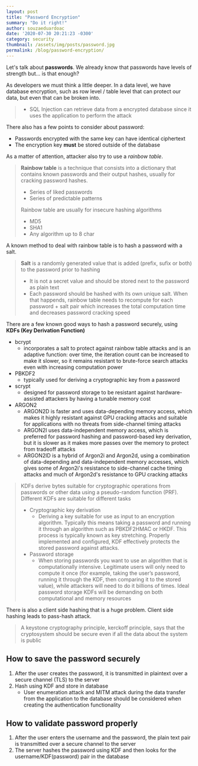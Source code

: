 ```yaml
---
layout: post
title: "Password Encryption"
summary: "Do it right!"
author: souzaeduardoac
date: '2020-07-30 20:21:23 -0300'
category: security
thumbnail: /assets/img/posts/password.jpg
permalink: /blog/password-encryption/
---
```


Let's talk about **passwords**. 
We already know that passwords have levels of strength but... is that enough?

As developers we must think a little deeper.
In a data level, we have database encryption, such as row level / table level that can protect our data, but even that can be broken into.
> * SQL Injection can retrieve data from a encrypted database since it uses the application to perform the attack

There also has a few points to consider about password:
 * Passwords encrypted with the same key can have identical ciphertext
 * The encryption key **must** be stored outside of the database

As a matter of attention, attacker also try to use a _rainbow table_.
> **Rainbow table** is a technique that consists into a dictionary that contains known passwords and their output hashes, usually for cracking password hashes.
> * Series of liked passwords
> * Series of predictable patterns
>
> Rainbow table are usually for insecure hashing algorithms
> * MD5
> * SHA1
> * Any algorithm up to 8 char

A known method to deal with rainbow table is to hash a password with a salt.
> **Salt** is a randomly generated value that is added (prefix, sufix or both) to the password prior to hashing
> * It is not a secret value and should be stored next to the password as plain text
> * Each password should be hashed with its own unique salt. When that happends, rainbow table needs to recompute for each password + salt pair which increases the total computation time and decreases password cracking speed

There are a few known good ways to hash a password securely, using **KDFs (Key Derivation Function)**
 * bcrypt
   * incorporates a salt to protect against rainbow table attacks and is an adaptive function: over time, the iteration count can be increased to make it slower, so it remains resistant to brute-force search attacks even with increasing computation power
 * PBKDF2
   * typically used for deriving a cryptographic key from a password
 * scrypt
   * designed for password storage to be resistant against hardware-assisted attackers by having a tunable memory cost
 * ARGON2
   * ARGON2D is faster and uses data-depending memory access, which makes it highly resistant against GPU cracking attacks and suitable for applications with no threats from side-channel timing attacks
   * ARGON2I uses data-independent memory access, which is preferred for password hashing and password-based key derivation, but it is slower as it makes more passes over the memory to protect from tradeoff attacks
   * ARGON2ID is a hybrid of Argon2i and Argon2d, using a combination of data-depending and data-independent memory accesses, which gives some of Argon2i's resistance to side-channel cache timing attacks and much of Argon2d's resistance to GPU cracking attacks

> KDFs derive bytes suitable for cryptographic operations from passwords or other data using a pseudo-random function (PRF). Different KDFs are suitable for different tasks
> * Cryptographic key derivation
>   * Deriving a key suitable for use as input to an encryption algorithm. Typically this means taking a password and running it through an algorithm such as PBKDF2HMAC or HKDF. This process is typically known as key stretching.
Properly implemented and configured, KDF effectively protects the stored password against attacks.
> * Password storage
>   * When storing passwords you want to use an algorithm that is computationally intensive. Legitimate users will only need to compute it once (for example, taking the user’s password, running it through the KDF, then comparing it to the stored value), while attackers will need to do it billions of times. Ideal password storage KDFs will be demanding on both computational and memory resources

There is also a client side hashing that is a huge problem. Client side hashing leads to pass-hash attack.

> A keystone cryptography principle, kerckoff principle, says that the cryptosystem should be secure even if all the data about the system is public

## How to save the password securely

1. After the user creates the password, it is transmitted in plaintext over a secure channel (TLS) to the server
2. Hash using KDF and store in database
   * User enumeration attack and MITM attack during the data transfer from the application to the database should be considered when creating the authentication functionality

## How to validate password properly

1. After the user enters the username and the password, the plain text pair is transmitted over a secure channel to the server
2. The server hashes the password using KDF and then looks for the username/KDF(password) pair in the database
